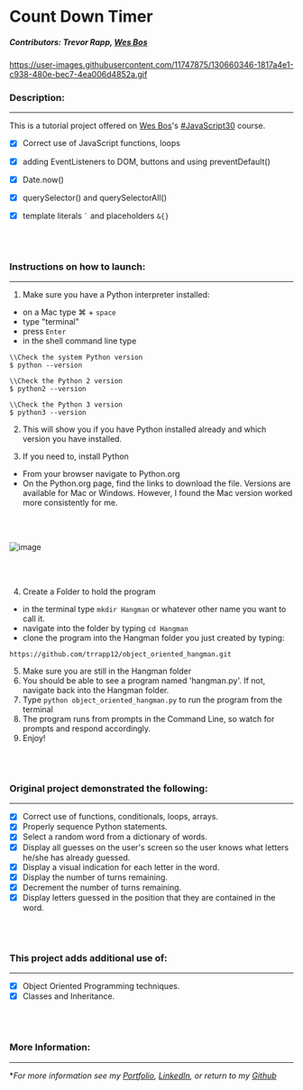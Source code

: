 # Count Down Timer

##### Contributors: Trevor Rapp, [Wes Bos](https://github.com/wesbos)

https://user-images.githubusercontent.com/11747875/130660346-1817a4e1-c938-480e-bec7-4ea006d4852a.gif


### Description:
---

This is a tutorial project offered on [Wes Bos](https://github.com/wesbos)'s [#JavaScript30](https://javascript30.com/) course.

- [x] Correct use of JavaScript functions, loops
- [x] adding EventListeners to DOM, buttons and using preventDefault()
- [x] Date.now()
- [x] querySelector() and querySelectorAll()
- [x] template literals `` ` ``  and placeholders `&{}`




<br/>
<br/>

### Instructions on how to launch:
---

1. Make sure you have a Python interpreter installed: 
  - on a Mac type &#8984;  + `space`
  - type "terminal"
  - press `Enter`
  - in the shell command line type 
 
 ```
 \\Check the system Python version
$ python --version

\\Check the Python 2 version
$ python2 --version

\\Check the Python 3 version
$ python3 --version

```

2. This will show you if you have Python installed already and which version you have installed. 
 
3. If you need to, install Python
  - From your browser navigate to Python.org
  - On the Python.org page, find the links to download the file.  Versions are available for Mac or Windows.  However, I found the Mac version worked more consistently for me. 
  <br/>
  <br/>
  
  ![image](https://user-images.githubusercontent.com/11747875/129993191-4912f7c9-edeb-40ad-b73f-96a35f4dc884.png)
  
  <br/>
  <br/>

4. Create a Folder to hold the program
  - in the terminal type `mkdir Hangman` or whatever other name you want to call it. 
  - navigate into the folder by typing `cd Hangman`
  - clone the program into the Hangman folder you just created by typing: 
 
 ```
 https://github.com/trrapp12/object_oriented_hangman.git
 ```
  
5. Make sure you are still in the Hangman folder
6. You should be able to see a program named 'hangman.py'.  If not, navigate back into the Hangman folder.  
7. Type `python object_oriented_hangman.py` to run the program from the terminal
8. The program runs from prompts in the Command Line, so watch for prompts and respond accordingly. 
9. Enjoy!
<br/>
<br/>

### Original project demonstrated the following:
---

- [x] Correct use of functions, conditionals, loops, arrays.
- [x] Properly sequence Python statements.
- [x] Select a random word from a dictionary of words.
- [x] Display all guesses on the user's screen so the user knows what letters he/she has already guessed.
- [x] Display a visual indication for each letter in the word.
- [x] Display the number of turns remaining.
- [x] Decrement the number of turns remaining.
- [x] Display letters guessed in the position that they are contained in the word.

<br/>
<br/>

### This project adds additional use of:
---

- [x] Object Oriented Programming techniques.
- [x] Classes and Inheritance.

<br/>
<br/>

### More Information:
---

\**For more information see my [Portfolio](https://trrapp12.github.io/Trevor-Rapp-Portfolio/), [LinkedIn](https://www.linkedin.com/in/trevor-rapp-042a1037), or return to my [Github](https://github.com/trrapp12)*


